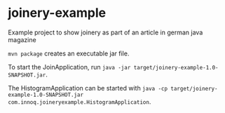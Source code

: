 # joinery-example
Example project to show joinery as part of an article in german java magazine

`mvn package` creates an executable jar file.

To start the JoinApplication, run `java -jar target/joinery-example-1.0-SNAPSHOT.jar`.

The HistogramApplication can be started with `java -cp target/joinery-example-1.0-SNAPSHOT.jar com.innoq.joineryexample.HistogramApplication`.